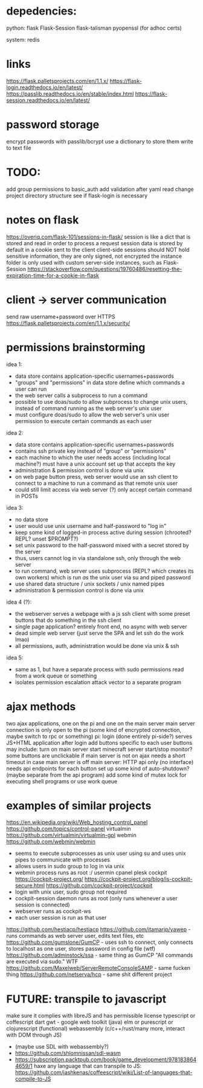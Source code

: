 
# depedencies:
python:
flask
Flask-Session
flask-talisman
pyopenssl (for adhoc certs)

system:
redis

# links
https://flask.palletsprojects.com/en/1.1.x/
https://flask-login.readthedocs.io/en/latest/
https://passlib.readthedocs.io/en/stable/index.html
https://flask-session.readthedocs.io/en/latest/

# password storage
encrypt passwords with passlib/bcrypt
use a dictionary to store them
write to text file 

# TODO:
add group permissions to basic_auth
add validation after yaml read
change project directory structure
see if flask-login is necessary

# notes on flask
https://overiq.com/flask-101/sessions-in-flask/
session is like a dict that is stored and read in order to process a request
session data is stored by default in a cookie sent to the client
client-side sessions should NOT hold sensitive information, they are only signed, not encrypted
the instance folder is only used with custom server-side instances, such as Flask-Session
https://stackoverflow.com/questions/19760486/resetting-the-expiration-time-for-a-cookie-in-flask

# client -> server communication
send raw username+password over HTTPS
https://flask.palletsprojects.com/en/1.1.x/security/

# permissions brainstorming
idea 1:
- data store contains application-specific usernames+passwords
- "groups" and "permissions" in data store define which commands a user can run
- the web server calls a subprocess to run a command
- possible to use doas/sudo to allow subprocess to change unix users, instead of command running as the web server's unix user
- must configure doas/sudo to allow the web server's unix user permission to execute certain commands as each user

idea 2:
- data store contains application-specific usernames+passwords
- contains ssh private key instead of "group" or "permissions"
- each machine to which the user needs access (including local machine?) must have a unix account set up that accepts the key
- administration & permission control is done via unix 
- on web page button press, web server would use an ssh client to connect to a machine to run a command as that remote unix user
- could still limit access via web server (?) only accept certain command in POSTs

idea 3:
- no data store
- user would use unix username and half-password to "log in" 
- keep some kind of logged-in process active during session (chrooted? REPL? unset $PROMPT?)
- set unix password to the half-password mixed with a secret stored by the server
- thus, users cannot log in via standalone ssh, only through the web server
- to run command, web server uses subprocess (REPL? which creates its own workers) which is run *as* the unix user via su and piped password
- use shared data structure / unix sockets / unix named pipes
- administration & permission control is done via unix

idea 4 (?):
- the webserver serves a webpage with a js ssh client with some preset buttons that do something in the ssh client
- single page application? entirely front end, no async with web server
- dead simple web server (just serve the SPA and let ssh do the work lmao)
- all permissions, auth, administration would be done via unix & ssh

idea 5:
- same as 1, but have a separate process with sudo permissions read from a work queue or something
- isolates permission escalation attack vector to a separate program

# ajax methods
two ajax applications, one on the pi and one on the main server
main server connection is only open to the pi (some kind of encrypted connection, maybe switch to rpc or something)
pi:
    login (done entirely pi-side?)
    serves JS+HTML application after login
    add buttons specific to each user
    buttons may include:
        turn on main server
        start minecraft server
        start/stop monitor?
    some buttons are unclickable if main server is not on
    ajax needs a short timeout in case main server is off
main server:
    HTTP api only (no interface)
    needs api endpoints for each button
    set up some kind of auto-shutdown? (maybe separate from the api program)
    add some kind of mutex lock for executing shell programs or use work queue

# examples of similar projects
https://en.wikipedia.org/wiki/Web_hosting_control_panel
https://github.com/topics/control-panel
virtualmin https://github.com/virtualmin/virtualmin-gpl 
webmin https://github.com/webmin/webmin 
- seems to execute subprocesses as unix user using su and uses unix pipes to communicate with processes
- allows users in sudo group to log in via unix
- webmin process runs as root :/
usermin
cpanel
plesk
cockpit https://cockpit-project.org/ https://cockpit-project.org/blog/is-cockpit-secure.html https://github.com/cockpit-project/cockpit
- login with unix user, sudo group not required
- cockpit-session daemon runs as root (only runs whenever a user session is connected)
- webserver runs as cockpit-ws
- each user session is run as that user

https://github.com/hestiacp/hestiacp
https://github.com/itamarjp/yawep - runs commands as web server user, edits text files, etc
https://github.com/gumslone/GumCP - uses ssh to connect, only connects to localhost as one user, stores password in config file (wtf)
https://github.com/adminstock/ssa - same thing as GumCP "All commands are executed via sudo." WTF
https://github.com/Maxelweb/ServerRemoteConsoleSAMP - same fucken thing
https://github.com/netserva/hcp - same shit different project

# FUTURE: transpile to javascript
make sure it complies with libreJS and has permissible license
typescript or coffescript
dart
gwt - google web toolkit (java)
elm or purescript or clojurescript (functional)
webassembly (c/c++/rust/many more, interact with DOM through JS)
- (maybe use SDL with webassembly?)
- https://github.com/shlomnissan/sdl-wasm 
- https://subscription.packtpub.com/book/game_development/9781838644659/1
haxe
any language that can transpile to JS:
https://github.com/jashkenas/coffeescript/wiki/List-of-languages-that-compile-to-JS